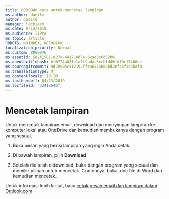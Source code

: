 ```yaml
---
title: 8000046 cara untuk mencetak lampiran
ms.author: daeite
author: daeite
manager: jackiesm
ms.date: 9/13/2018
ms.audience: ITPro
ms.topic: article
ROBOTS: NOINDEX, NOFOLLOW
localization_priority: Normal
ms.custom: 8000046
ms.assetid: 5e2f1581-027a-4417-8d7a-6cae5c6d52b6
ms.openlocfilehash: bf0724a031e1a7f9adac3ccbfd46fd10c13486ae
ms.sourcegitcommit: 9d78905c512192ffc4675468abd2efc5f2e4baf4
ms.translationtype: MT
ms.contentlocale: id-ID
ms.lasthandoff: 04/23/2019
ms.locfileid: "32417645"
---
```

# <a name="print-an-attachment"></a>Mencetak lampiran

Untuk mencetak lampiran email, download dan menyimpan lampiran ke komputer lokal atau OneDrive dan kemudian membukanya dengan program yang sesuai.
  
1. Buka pesan yang berisi lampiran yang ingin Anda cetak.
    
2. Di bawah lampiran, pilih **Download**. 
    
3. Setelah file telah didownload, buka dengan program yang sesuai dan memilih pilihan untuk mencetak. Contohnya, buka .doc file di Word dan kemudian mencetak.
    
Untuk informasi lebih lanjut, baca [cetak pesan email dan lampiran dalam Outlook.com](https://go.microsoft.com/fwlink/?linkid=2021110&amp;clcid=0x409).
  

